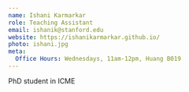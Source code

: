 ```yaml
---
name: Ishani Karmarkar
role: Teaching Assistant
email: ishanik@stanford.edu
website: https://ishanikarmarkar.github.io/
photo: ishani.jpg
meta:
  Office Hours: Wednesdays, 11am-12pm, Huang B019
---
```


PhD student in ICME
